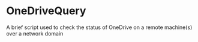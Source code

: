 # OneDriveQuery
A brief script used to check the status of OneDrive on a remote machine(s) over a network domain
